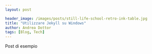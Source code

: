 ```yaml
---
layout: post

header_image: /images/posts/still-life-school-retro-ink-table.jpg
title: "Utilizzare Jekyll su Windows"
author: Andrea Dottor
tags: [Blog, Tech]
---
```


Post di esempio